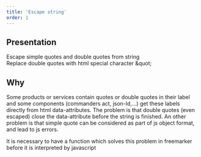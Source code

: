 ```yaml
---
title: 'Escape string'
order: 1
---
```

## Presentation

Escape simple quotes and double quotes from string   
Replace double quotes with html special character &amp;quot;
## Why
Some products or services contain quotes or double quotes in their label and some components (commanders act, json-ld,...) get these labels directly from html data-attributes.
The problem is that double quotes (even escaped) close the data-attribute before the string is finished.
An other problem is that simple quote can be considered as part of js object format, and lead to js errors.   

It is necessary to have a function which solves this problem in freemarker before it is interpreted by javascript


